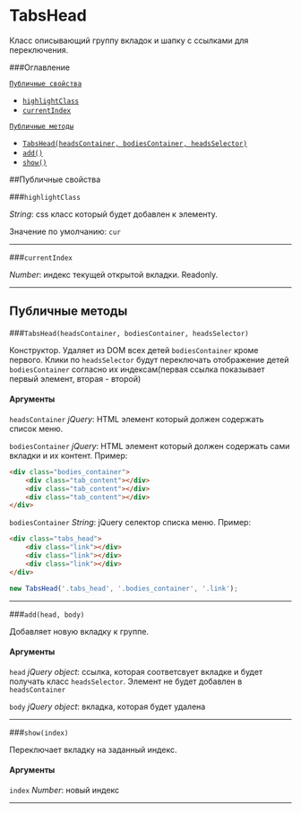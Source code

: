 # TabsHead

Класс описывающий группу вкладок и шапку с ссылками для переключения.

###Оглавление


<a href="#Публичные-свойства">`Публичные свойства`</a>
* <a href="#highlightclass">`highlightClass`</a>
* <a href="#currentiIndex">`currentIndex`</a>

<a href="#публичные-методы">`Публичные методы`</a>
* <a href="#tabshead(headsContainer, bodiesContainer, headsSelector)">`TabsHead(headsContainer, bodiesContainer, headsSelector)`</a>
* <a href="#add">`add()`</a>
* <a href="#show">`show()`</a>




##Публичные свойства

###`highlightClass`

*String*: css класс который будет добавлен к элементу.

Значение по умолчанию: `cur`

* * *


###`currentIndex`

*Number*: индекс текущей открытой вкладки. Readonly.

* * *



## Публичные методы

###`TabsHead(headsContainer, bodiesContainer, headsSelector)`

Конструктор. Удаляет из DOM всех детей `bodiesContainer` кроме первого.
Клики по `headsSelector` будут переключать отображение детей `bodiesContainer` согласно их индексам(первая ссылка показывает первый элемент, вторая - второй)


#### Аргументы
`headsContainer` *jQuery*: HTML элемент который должен содержать список меню.

`bodiesContainer` *jQuery*: HTML элемент который должен содержать сами вкладки и их контент. Пример:


```html
<div class="bodies_container">
    <div class="tab_content"></div>
    <div class="tab_content"></div>
    <div class="tab_content"></div>
</div>
```

`bodiesContainer` *String*: jQuery селектор списка меню. Пример:

```html
<div class="tabs_head">
    <div class="link"></div>
    <div class="link"></div>
    <div class="link"></div>
</div>
```

```js
new TabsHead('.tabs_head', '.bodies_container', '.link');
 ```


* * *

###`add(head, body)`

Добавляет новую вкладку к группе.

#### Аргументы
`head` *jQuery object*: ссылка, которая соответсвует вкладке и будет получать класс `headsSelector`. Элемент не будет добавлен в `headsContainer`

`body` *jQuery object*: вкладка, которая будет удалена

* * *


###`show(index)`

Переключает вкладку на заданный индекс.

#### Аргументы
`index` *Number*: новый индекс

* * *
